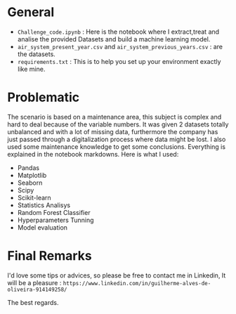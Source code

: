 # General 

* `Challenge_code.ipynb` : Here is the notebook where I extract,treat and analise the provided Datasets and build a machine learning model.
* `air_system_present_year.csv` and  `air_system_previous_years.csv` : are the datasets.
* `requirements.txt` : This is to help you set up your environment exactly like mine.

# Problematic

The scenario is based on a maintenance area, this subject is complex and hard to deal because of the variable numbers.
It was given 2 datasets totally unbalanced and with a lot of missing data, furthermore the company has just passed through a digitalization process where data might be lost. 
I also used some maintenance knowledge to get some conclusions. Everything is explained in the notebook markdowns.
Here is what I used:
* Pandas
* Matplotlib
* Seaborn
* Scipy
* Scikit-learn
* Statistics Analisys
* Random Forest Classifier
* Hyperparameters Tunning
* Model evaluation

# Final Remarks

I'd love some tips or advices, so please be free to contact me in Linkedin, It will be a pleasure : `https://www.linkedin.com/in/guilherme-alves-de-oliveira-914149258/`

The best regards.
